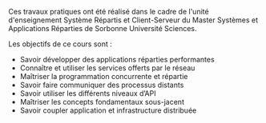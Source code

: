 Ces travaux pratiques ont été réalisé dans le cadre de l'unité d'enseignement Système Répartis et Client-Serveur du Master Systèmes et Applications Réparties de Sorbonne Université Sciences.

Les objectifs de ce cours sont :
  - Savoir développer des applications réparties performantes
  - Connaître et utiliser les services offerts par le réseau
  - Maîtriser la programmation concurrente et répartie 
  - Savoir faire communiquer des processus distants
  - Savoir utiliser les différents niveaux d’API
  - Maîtriser les concepts fondamentaux sous-jacent
  - Savoir coupler application et infrastructure distribuée
